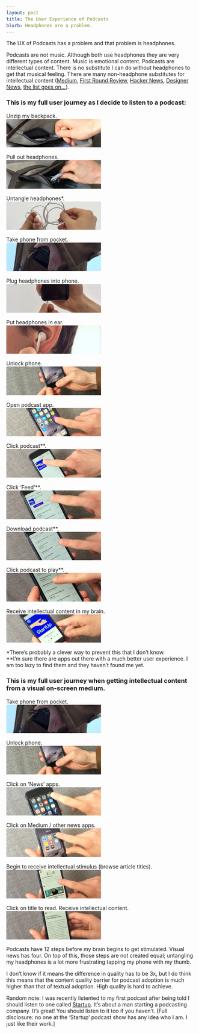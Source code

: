 ```yaml
---
layout: post
title: The User Experience of Podcasts
blurb: Headphones are a problem.
---
```


The UX of Podcasts has a problem and that problem is headphones. 

Podcasts are not music. Although both use headphones they are very different types of content. Music is emotional content. Podcasts are intellectual content. There is no substitute I can do without headphones to get that musical feeling. There are many non-headphone substitutes for intellectual content (<a href="https://medium.com" target="_blank">Medium</a>, <a href="http://firstround.com/review" target="_blank">First Round Review</a>, <a href="https://news.ycombinator.com" target="_blank">Hacker News</a>, <a href="https://news.layervault.com" target="_blank">Designer News</a>, <a href="http://jumblestream.com/?utm_source=JoshSummers&utm_medium=Blog&utm_campaign=Podcast" target="_blank">the list goes on…</a>). 

<h3>This is my full user journey as I decide to listen to a podcast:</h3>

Unzip my backpack.<br>
<img src="/images/Podcast.png" style="max-width:50%;"> 

Pull out headphones.<br>
<img src="/images/Podcast2.png" style="max-width:50%;">  

Untangle headphones*.<br>
<img src="/images/Podcast3.png" style="max-width:50%;"> 

Take phone from pocket.<br>
<img src="/images/Podcast4.png" style="max-width:50%;"> 

Plug headphones into phone.<br>
<img src="/images/Podcast5.png" style="max-width:50%;"> 

Put headphones in ear.<br>
<img src="/images/Podcast6.png" style="max-width:50%;"> 

Unlock phone.<br>
<img src="/images/Podcast7.png" style="max-width:50%;"> 

Open podcast app.<br>
<img src="/images/Podcast8.png" style="max-width:50%;">  

Click podcast**.<br>
<img src="/images/Podcast9.png" style="max-width:50%;">  

Click ‘Feed’**.<br>
<img src="/images/Podcast10.png" style="max-width:50%;"> 

Download podcast**.<br>
<img src="/images/Podcast11.png" style="max-width:50%;">  

Click podcast to play**.<br>
<img src="/images/Podcast12.png" style="max-width:50%;">  

Receive intellectual content in my brain.<br>
<img src="/images/Podcast13.png" style="max-width:50%;"> 

*There’s probably a clever way to prevent this that I don’t know.<br>
**I’m sure there are apps out there with a much better user experience. I am too lazy to find them and they haven’t found me yet. 

<h3>This is my full user journey when getting intellectual content from a visual on-screen medium.</h3>

Take phone from pocket.<br>
<img src="/images/Podcast4.png" style="max-width:50%;"> 

Unlock phone.<br>
<img src="/images/Podcast7.png" style="max-width:50%;"> 

Click on ‘News’ apps.<br>
<img src="/images/Podcast14.png" style="max-width:50%;"> 

Click on Medium / other news apps.<br>
<img src="/images/Podcast15.png" style="max-width:50%;"> 

Begin to receive intellectual stimulus (browse article titles).<br>
<img src="/images/Podcast16.png" style="max-width:50%;">

Click on title to read. Receive intellectual content.<br>
<img src="/images/Podcast17.png" style="max-width:50%;"> 

Podcasts have 12 steps before my brain begins to get stimulated. Visual news has four. On top of this, those steps are not created equal; untangling my headphones is a lot more frustrating tapping my phone with my thumb. 

I don’t know if it means the difference in quality has to be 3x, but I do think this means that the content quality barrier for podcast adoption is much higher than that of textual adoption. High quality is hard to achieve. 

Random note: I was recently listented to my first podcast after being told I should listen to one called <a href=”http://gimletmedia.com/show/startup/” target=”_blank”>Startup</a>. It’s about a man starting a podcasting company. It’s great! You should listen to it too if you haven’t. [Full disclosure: no one at the ‘Startup’ podcast show has any idea who I am. I just like their work.]